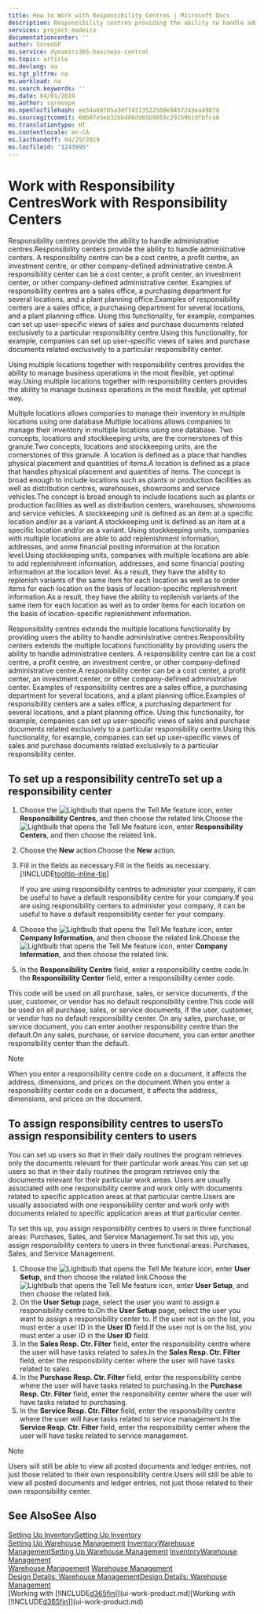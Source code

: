 ```yaml
---
title: How to Work with Responsibility Centres | Microsoft Docs
description: Responsibility centres providing the ability to handle administrative centres. A responsibility centre can be a cost centre, a profit centre, an investment centre, or other company-defined administrative centre.
services: project-madeira
documentationcenter: ''
author: SorenGP
ms.service: dynamics365-business-central
ms.topic: article
ms.devlang: na
ms.tgt_pltfrm: na
ms.workload: na
ms.search.keywords: ''
ms.date: 04/01/2019
ms.author: sgroespe
ms.openlocfilehash: ee54a60705a3dff4313522500e9457243ea4907d
ms.sourcegitcommit: 60b87e5eb32bb408dd65b9855c29159b1dfbfca8
ms.translationtype: HT
ms.contentlocale: en-CA
ms.lasthandoff: 04/29/2019
ms.locfileid: "1243995"
---
```

# <a name="work-with-responsibility-centers"></a><span data-ttu-id="d4d50-104">Work with Responsibility Centres</span><span class="sxs-lookup"><span data-stu-id="d4d50-104">Work with Responsibility Centers</span></span>
<span data-ttu-id="d4d50-105">Responsibility centres provide the ability to handle administrative centres.</span><span class="sxs-lookup"><span data-stu-id="d4d50-105">Responsibility centers provide the ability to handle administrative centers.</span></span> <span data-ttu-id="d4d50-106">A responsibility centre can be a cost centre, a profit centre, an investment centre, or other company-defined administrative centre.</span><span class="sxs-lookup"><span data-stu-id="d4d50-106">A responsibility center can be a cost center, a profit center, an investment center, or other company-defined administrative center.</span></span> <span data-ttu-id="d4d50-107">Examples of responsibility centres are a sales office, a purchasing department for several locations, and a plant planning office.</span><span class="sxs-lookup"><span data-stu-id="d4d50-107">Examples of responsibility centers are a sales office, a purchasing department for several locations, and a plant planning office.</span></span> <span data-ttu-id="d4d50-108">Using this functionality, for example, companies can set up user-specific views of sales and purchase documents related exclusively to a particular responsibility centre.</span><span class="sxs-lookup"><span data-stu-id="d4d50-108">Using this functionality, for example, companies can set up user-specific views of sales and purchase documents related exclusively to a particular responsibility center.</span></span>  

<span data-ttu-id="d4d50-109">Using multiple locations together with responsibility centres provides the ability to manage business operations in the most flexible, yet optimal way.</span><span class="sxs-lookup"><span data-stu-id="d4d50-109">Using multiple locations together with responsibility centers provides the ability to manage business operations in the most flexible, yet optimal way.</span></span>

<span data-ttu-id="d4d50-110">Multiple locations allows companies to manage their inventory in multiple locations using one database.</span><span class="sxs-lookup"><span data-stu-id="d4d50-110">Multiple locations allows companies to manage their inventory in multiple locations using one database.</span></span> <span data-ttu-id="d4d50-111">Two concepts, locations and stockkeeping units, are the cornerstones of this granule.</span><span class="sxs-lookup"><span data-stu-id="d4d50-111">Two concepts, locations and stockkeeping units, are the cornerstones of this granule.</span></span> <span data-ttu-id="d4d50-112">A location is defined as a place that handles physical placement and quantities of items.</span><span class="sxs-lookup"><span data-stu-id="d4d50-112">A location is defined as a place that handles physical placement and quantities of items.</span></span> <span data-ttu-id="d4d50-113">The concept is broad enough to include locations such as plants or production facilities as well as distribution centres, warehouses, showrooms and service vehicles.</span><span class="sxs-lookup"><span data-stu-id="d4d50-113">The concept is broad enough to include locations such as plants or production facilities as well as distribution centers, warehouses, showrooms and service vehicles.</span></span> <span data-ttu-id="d4d50-114">A stockkeeping unit is defined as an item at a specific location and/or as a variant.</span><span class="sxs-lookup"><span data-stu-id="d4d50-114">A stockkeeping unit is defined as an item at a specific location and/or as a variant.</span></span> <span data-ttu-id="d4d50-115">Using stockkeeping units, companies with multiple locations are able to add replenishment information, addresses, and some financial posting information at the location level.</span><span class="sxs-lookup"><span data-stu-id="d4d50-115">Using stockkeeping units, companies with multiple locations are able to add replenishment information, addresses, and some financial posting information at the location level.</span></span> <span data-ttu-id="d4d50-116">As a result, they have the ability to replenish variants of the same item for each location as well as to order items for each location on the basis of location-specific replenishment information.</span><span class="sxs-lookup"><span data-stu-id="d4d50-116">As a result, they have the ability to replenish variants of the same item for each location as well as to order items for each location on the basis of location-specific replenishment information.</span></span>  

<span data-ttu-id="d4d50-117">Responsibility centres extends the multiple locations functionality by providing users the ability to handle administrative centres.</span><span class="sxs-lookup"><span data-stu-id="d4d50-117">Responsibility centers extends the multiple locations functionality by providing users the ability to handle administrative centers.</span></span> <span data-ttu-id="d4d50-118">A responsibility centre can be a cost centre, a profit centre, an investment centre, or other company-defined administrative centre.</span><span class="sxs-lookup"><span data-stu-id="d4d50-118">A responsibility center can be a cost center, a profit center, an investment center, or other company-defined administrative center.</span></span> <span data-ttu-id="d4d50-119">Examples of responsibility centres are a sales office, a purchasing department for several locations, and a plant planning office.</span><span class="sxs-lookup"><span data-stu-id="d4d50-119">Examples of responsibility centers are a sales office, a purchasing department for several locations, and a plant planning office.</span></span> <span data-ttu-id="d4d50-120">Using this functionality, for example, companies can set up user-specific views of sales and purchase documents related exclusively to a particular responsibility centre.</span><span class="sxs-lookup"><span data-stu-id="d4d50-120">Using this functionality, for example, companies can set up user-specific views of sales and purchase documents related exclusively to a particular responsibility center.</span></span>

## <a name="to-set-up-a-responsibility-center"></a><span data-ttu-id="d4d50-121">To set up a responsibility centre</span><span class="sxs-lookup"><span data-stu-id="d4d50-121">To set up a responsibility center</span></span>  
1.  <span data-ttu-id="d4d50-122">Choose the ![Lightbulb that opens the Tell Me feature](media/ui-search/search_small.png "Tell me what you want to do") icon, enter **Responsibility Centres**, and then choose the related link.</span><span class="sxs-lookup"><span data-stu-id="d4d50-122">Choose the ![Lightbulb that opens the Tell Me feature](media/ui-search/search_small.png "Tell me what you want to do") icon, enter **Responsibility Centers**, and then choose the related link.</span></span>  
2.  <span data-ttu-id="d4d50-123">Choose the **New** action.</span><span class="sxs-lookup"><span data-stu-id="d4d50-123">Choose the **New** action.</span></span>  
3.  <span data-ttu-id="d4d50-124">Fill in the fields as necessary.</span><span class="sxs-lookup"><span data-stu-id="d4d50-124">Fill in the fields as necessary.</span></span> [!INCLUDE[tooltip-inline-tip](includes/tooltip-inline-tip_md.md)]  

    <span data-ttu-id="d4d50-125">If you are using responsibility centres to administer your company, it can be useful to have a default responsibility centre for your company.</span><span class="sxs-lookup"><span data-stu-id="d4d50-125">If you are using responsibility centers to administer your company, it can be useful to have a default responsibility center for your company.</span></span>
4. <span data-ttu-id="d4d50-126">Choose the ![Lightbulb that opens the Tell Me feature](media/ui-search/search_small.png "Tell me what you want to do") icon, enter **Company Information**, and then choose the related link.</span><span class="sxs-lookup"><span data-stu-id="d4d50-126">Choose the ![Lightbulb that opens the Tell Me feature](media/ui-search/search_small.png "Tell me what you want to do") icon, enter **Company Information**, and then choose the related link.</span></span>
5. <span data-ttu-id="d4d50-127">In the **Responsibility Centre** field, enter a responsibility centre code.</span><span class="sxs-lookup"><span data-stu-id="d4d50-127">In the **Responsibility Center** field, enter a responsibility center code.</span></span>

<span data-ttu-id="d4d50-128">This code will be used on all purchase, sales, or service documents, if the user, customer, or vendor has no default responsibility centre.</span><span class="sxs-lookup"><span data-stu-id="d4d50-128">This code will be used on all purchase, sales, or service documents, if the user, customer, or vendor has no default responsibility center.</span></span> <span data-ttu-id="d4d50-129">On any sales, purchase, or service document, you can enter another responsibility centre than the default.</span><span class="sxs-lookup"><span data-stu-id="d4d50-129">On any sales, purchase, or service document, you can enter another responsibility center than the default.</span></span>

> [!NOTE]  
>  <span data-ttu-id="d4d50-130">When you enter a responsibility centre code on a document, it affects the address, dimensions, and prices on the document.</span><span class="sxs-lookup"><span data-stu-id="d4d50-130">When you enter a responsibility center code on a document, it affects the address, dimensions, and prices on the document.</span></span>  

## <a name="to-assign-responsibility-centers-to-users"></a><span data-ttu-id="d4d50-131">To assign responsibility centres to users</span><span class="sxs-lookup"><span data-stu-id="d4d50-131">To assign responsibility centers to users</span></span>  
<span data-ttu-id="d4d50-132">You can set up users so that in their daily routines the program retrieves only the documents relevant for their particular work areas.</span><span class="sxs-lookup"><span data-stu-id="d4d50-132">You can set up users so that in their daily routines the program retrieves only the documents relevant for their particular work areas.</span></span> <span data-ttu-id="d4d50-133">Users are usually associated with one responsibility centre and work only with documents related to specific application areas at that particular centre.</span><span class="sxs-lookup"><span data-stu-id="d4d50-133">Users are usually associated with one responsibility center and work only with documents related to specific application areas at that particular center.</span></span>  

<span data-ttu-id="d4d50-134">To set this up, you assign responsibility centres to users in three functional areas: Purchases, Sales, and Service Management.</span><span class="sxs-lookup"><span data-stu-id="d4d50-134">To set this up, you assign responsibility centers to users in three functional areas: Purchases, Sales, and Service Management.</span></span>  

1.  <span data-ttu-id="d4d50-135">Choose the ![Lightbulb that opens the Tell Me feature](media/ui-search/search_small.png "Tell me what you want to do") icon, enter **User Setup**, and then choose the related link.</span><span class="sxs-lookup"><span data-stu-id="d4d50-135">Choose the ![Lightbulb that opens the Tell Me feature](media/ui-search/search_small.png "Tell me what you want to do") icon, enter **User Setup**, and then choose the related link.</span></span>  
2.  <span data-ttu-id="d4d50-136">On the **User Setup** page, select the user you want to assign a responsibility centre to.</span><span class="sxs-lookup"><span data-stu-id="d4d50-136">On the **User Setup** page, select the user you want to assign a responsibility center to.</span></span> <span data-ttu-id="d4d50-137">If the user not is on the list, you must enter a user ID in the **User ID** field.</span><span class="sxs-lookup"><span data-stu-id="d4d50-137">If the user not is on the list, you must enter a user ID in the **User ID** field.</span></span>  
3.  <span data-ttu-id="d4d50-138">In the **Sales Resp. Ctr. Filter** field, enter the responsibility centre where the user will have tasks related to sales.</span><span class="sxs-lookup"><span data-stu-id="d4d50-138">In the **Sales Resp. Ctr. Filter** field, enter the responsibility center where the user will have tasks related to sales.</span></span>  
4.  <span data-ttu-id="d4d50-139">In the **Purchase Resp. Ctr. Filter** field, enter the responsibility centre where the user will have tasks related to purchasing.</span><span class="sxs-lookup"><span data-stu-id="d4d50-139">In the **Purchase Resp. Ctr. Filter** field, enter the responsibility center where the user will have tasks related to purchasing.</span></span>  
5.  <span data-ttu-id="d4d50-140">In the **Service Resp. Ctr. Filter** field, enter the responsibility centre where the user will have tasks related to service management.</span><span class="sxs-lookup"><span data-stu-id="d4d50-140">In the **Service Resp. Ctr. Filter** field, enter the responsibility center where the user will have tasks related to service management.</span></span>  

> [!NOTE]  
>  <span data-ttu-id="d4d50-141">Users will still be able to view all posted documents and ledger entries, not just those related to their own responsibility centre.</span><span class="sxs-lookup"><span data-stu-id="d4d50-141">Users will still be able to view all posted documents and ledger entries, not just those related to their own responsibility center.</span></span>

## <a name="see-also"></a><span data-ttu-id="d4d50-142">See Also</span><span class="sxs-lookup"><span data-stu-id="d4d50-142">See Also</span></span>  
[<span data-ttu-id="d4d50-143">Setting Up Inventory</span><span class="sxs-lookup"><span data-stu-id="d4d50-143">Setting Up Inventory</span></span>](inventory-setup-inventory.md)  
<span data-ttu-id="d4d50-144">[Setting Up Warehouse Management](warehouse-setup-warehouse.md)
[Inventory](inventory-manage-inventory.md)[Warehouse Management](warehouse-manage-warehouse.md)</span><span class="sxs-lookup"><span data-stu-id="d4d50-144">[Setting Up Warehouse Management](warehouse-setup-warehouse.md)
[Inventory](inventory-manage-inventory.md)[Warehouse Management](warehouse-manage-warehouse.md)</span></span>  
<span data-ttu-id="d4d50-145">[Warehouse Management](warehouse-manage-warehouse.md)  </span><span class="sxs-lookup"><span data-stu-id="d4d50-145">[Warehouse Management](warehouse-manage-warehouse.md)  </span></span>  
[<span data-ttu-id="d4d50-146">Design Details: Warehouse Management</span><span class="sxs-lookup"><span data-stu-id="d4d50-146">Design Details: Warehouse Management</span></span>](design-details-warehouse-management.md)  
<span data-ttu-id="d4d50-147">[Working with [!INCLUDE[d365fin](includes/d365fin_md.md)]](ui-work-product.md)</span><span class="sxs-lookup"><span data-stu-id="d4d50-147">[Working with [!INCLUDE[d365fin](includes/d365fin_md.md)]](ui-work-product.md)</span></span>
